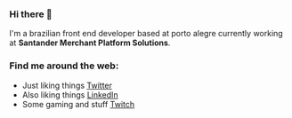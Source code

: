 ### Hi there 👋

I'm a brazilian front end developer based at porto alegre currently working at **Santander Merchant Platform Solutions**.

### Find me around the web:
- Just liking things <a href="https://www.twitter.com/recs182">Twitter</a>
- Also liking things <a href="https://www.linkedin.com/in/recs182/">LinkedIn</a>
- Some gaming and stuff <a href="https://www.twitch.tv/woodlie">Twitch</a>

